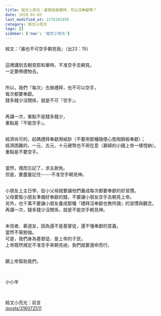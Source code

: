 ```yaml
---
title: 經文小亮光：基督徒做禮拜，可以沒奉獻嗎？
date: 2020-01-03
last_modified_at: 1578101850
category: 經文小亮光
tags: []
sidebar: {'nav': '經文小亮光'}
---
```


<p>經文：『誰也不可空手朝見我』（出23：15）</p>
<p><br/>
這裡講到去朝見耶和華時，不准空手去朝見。<br/>
一定要帶禮物去。</p>
<p><br/>
所以，我們『每次』去做禮拜，也不可以空手，<br/>
每次都要奉獻。<br/>
錢多錢少沒關係，就是不可『空手』。</p>
<p><br/>
再講一次，重點不是錢多錢少，<br/>
重點是『不能空手』。</p>
<p><br/>
經濟尚可的，起碼禮拜奉獻用紙鈔（不要用那種隨便心態掏銅板奉獻）；<br/>
經濟困難的，一元、五元、十元硬幣也不用在意（寡婦的小錢上帝一樣悅納）。<br/>
重點是不要空手。</p>
<p><br/>
當然，偶而忘記了，求主赦免。<br/>
但是，要盡量記住-----不准空手朝見神。</p>
<p><br/>
小朋友上主日學，從小父母就要讓他們養成每次都要奉獻的好習慣。<br/>
父母要幫小朋友準備好奉獻的錢，不要讓小朋友空手去朝見上帝。<br/>
另外，也千萬不要讓小朋友養成那種『禮拜沒奉獻也無所謂』的習慣與觀念。<br/>
再講一次，錢多錢少沒關係，就是不能空手朝見神。</p>
<p><br/>
未信者、慕道友，因為還不是基督徒，還不懂奉獻的意義，<br/>
當然不需勉強。<br/>
可是，我們身為基督徒，是上帝的子民，<br/>
上帝既然規定不准空手來朝見祂，我們就要遵命而行。</p>
<p><br/>
願上帝幫助我們。</p>
<p> </p>
<p>小小羊</p>
<p> </p>
<p>經文小亮光：前言<br/>
<a href="/posts/316072511" target="_blank">/posts/316072511</a></p>
<p> </p>
